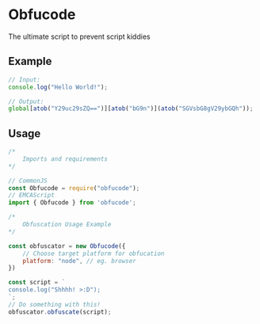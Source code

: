 # Obfucode
<p>The ultimate script to prevent script kiddies</p>

## Example
```js
// Input:
console.log("Hello World!");

// Output:
global[atob("Y29uc29sZQ==")][atob("bG9n")](atob("SGVsbG8gV29ybGQh"));
```

## Usage
```js
/*
	Imports and requirements
*/

// CommonJS
const Obfucode = require("obfucode");
// EMCAScript
import { Obfucode } from 'obfucode';

/*
	Obfuscation Usage Example
*/

const obfuscator = new Obfucode({
	// Choose target platform for obfucation
	platform: "node", // eg. browser
})

const script = `
console.log("Shhhh! >:D");
`;
// Do something with this!
obfuscator.obfuscate(script);
```